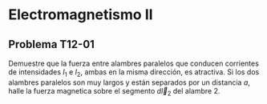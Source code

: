 # Electromagnetismo II
## Problema T12-01

Demuestre que la fuerza entre alambres paralelos que conducen corrientes de
intensidades $`I_1`$ e $`I_2`$, ambas en la misma dirección, es atractiva.
Si los dos alambres paralelos son muy largos y están separados por un
distancia $`a`$, halle la fuerza magnetica sobre el segmento $`d\vec{l}_2`$
del alambre 2.
